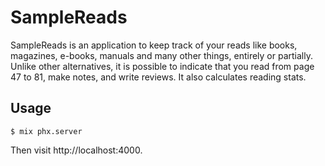 # SampleReads

SampleReads is an application to keep track of your reads like books, magazines, e-books, manuals and many other things, entirely or partially. Unlike other alternatives, it is possible to indicate that you read from page 47 to 81, make notes, and write reviews. It also calculates reading stats.

## Usage

    $ mix phx.server

Then visit http://localhost:4000.

